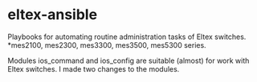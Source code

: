 # eltex-ansible
Playbooks for automating routine administration tasks of Eltex switches.
*mes2100, mes2300, mes3300, mes3500, mes5300 series.

Modules ios_command and ios_config are suitable (almost) for work with Eltex switches. I made two changes to the modules.

